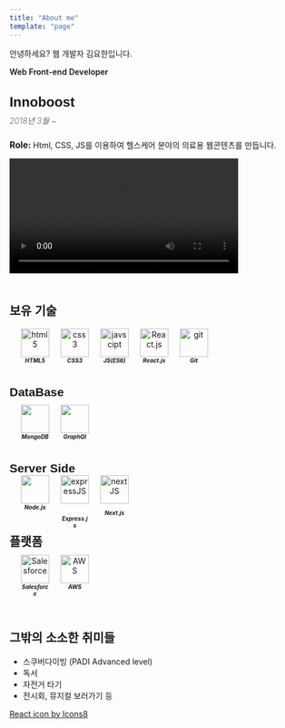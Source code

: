 ```yaml
---
title: "About me"
template: "page"
---
```


<link href="https://fonts.googleapis.com/css?family=Nanum+Gothic:400,700&display=swap" rel="stylesheet">
<link rel="stylesheet" type="text/css" href="https://cdn.rawgit.com/innks/NanumSquareRound/master/nanumsquareround.min.css">
<style>
.icon-container{
    width:90%;
    height:auto;
    margin-top:50px;
    border-radius:10px;
    position:relative;
}
.stack{
    width:100%;
    height:100px;
    display:flex;
    justify-content:flex-start;
    align-items:baseline;
}
.stack>div{
    width:50px;
    height:50px;
    text-align:center;
    margin-left:20px;
    animation:showAnimation 1s ease-in;
}
.stack >div>img{
    width:100%;
    height:auto;
}
.stack > div> h5{
    display:block;
    margin:0;
    font-size:10px;
}
.s1{
    animation-delay:.5s;
}
h2{
    font-family:"NanumSquareRound", sans-serif !important;
}
</style>

안녕하세요? 웹 개발자 김요한입니다.<br>

<!-- 경력. -->

<p style="font-weight:600;">Web Front-end Developer</p><Br> 
<span style="font-size:1.7em;font-family: 'Nanum Gothic', sans-serif; font-weight:bold;">Innoboost</span> <br>
<h5 style="margin-top:8px;color:rgba(0,0,0,0.6); font-weight:300;">2018년 3월 ~ </h5>

<p>

<strong style="font-size:1.1em;">Role: </strong> Html, CSS, JS를 이용하여 헬스케어 분야의 의료용 웹콘텐츠를 만듭니다.

</p>
<video autoplay loop style="display:block; width:80%;  height:auto;">
  <!-- Specify video sources -->
  <source src="/media/videos/cholecap.mov" type="video/webm">

</video>

<div class="icon-container">
    <h2> 보유 기술</h2>
    <div class="stack">
        <div>
            <img src="https://img.icons8.com/carbon-copy/100/000000/html.png" alt="html5">
            <h5>HTML5</h5>
        </div>
        <div>
            <img src="https://img.icons8.com/dusk/64/000000/css3.png" alt="css3">
            <h5>CSS3</h5>
        </div>
        <div>
            <img src="https://img.icons8.com/color/48/000000/javascript.png" alt="javscipt">
            <h5>JS(ES6)</h5>
        </div>
        <div>
            <img src="https://img.icons8.com/officel/80/000000/react.png" alt="React.js">
            <h5>React.js</h5>
        </div>
        <div>
            <img src="https://img.icons8.com/color/48/000000/git.png" alt="git">
            <h5>Git</h5>
        </div>
    </div>
    <h2 style="margin:0 0 10px 0;"> DataBase</h2>
    <div class="stack">
        <div>
            <img src="https://img.icons8.com/color/48/000000/mongodb.png">
            <h5>MongoDB</h5>
        </div>
        <div>
            <img src="https://img.icons8.com/color/48/000000/graphql.png">
            <h5>GraphQl</h5>
        </div>
    </div>
    <h2 style="margin:0;"> Server Side</h2>
    <div class="stack">
        <div>
            <img src="https://img.icons8.com/color/48/000000/nodejs.png">
            <h5>Node.js</h5>
        </div>
        <div>
            <img style="padding-bottom:20px;" src="https://buttercms.com/static/images/tech_banners/ExpressJS.png" alt="expressJS">
            <h5>Express.js</h5>
        </div>
        <div>
            <img style="padding-bottom:10px;"src="https://seeklogo.com/images/N/next-js-logo-7929BCD36F-seeklogo.com.png" alt="nextJS">
            <h5>Next.js</h5>
        </div>
    </div>
    <h2 style="margin:0 0 10px 0;"> 플랫폼</h2>
    <div class="stack">
        <div>
            <img src="https://img.icons8.com/dusk/64/000000/salesforce.png" alt="Salesforce">
            <h5>Salesforce</h5>
        </div>
        <div>
            <img src="https://img.icons8.com/color/64/000000/amazon-web-services.png" alt="AWS">
            <h5>AWS</h5>
        </div>
    </div>
</div>
<!-- 취미/ -->
<h2>그밖의 소소한 취미들 </h2>

- 스쿠버다이빙 (PADI Advanced level)
- 독서
- 자전거 타기
- 전시회, 뮤지컬 보러가기 등

<a href="https://icons8.com/icon/Vra58PN2KmI5/react">React icon by Icons8</a>
